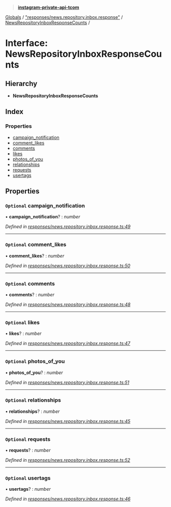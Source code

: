 > **[instagram-private-api-tcom](../README.md)**

[Globals](../README.md) / ["responses/news.repository.inbox.response"](../modules/_responses_news_repository_inbox_response_.md) / [NewsRepositoryInboxResponseCounts](_responses_news_repository_inbox_response_.newsrepositoryinboxresponsecounts.md) /

# Interface: NewsRepositoryInboxResponseCounts

## Hierarchy

* **NewsRepositoryInboxResponseCounts**

## Index

### Properties

* [campaign_notification](_responses_news_repository_inbox_response_.newsrepositoryinboxresponsecounts.md#optional-campaign_notification)
* [comment_likes](_responses_news_repository_inbox_response_.newsrepositoryinboxresponsecounts.md#optional-comment_likes)
* [comments](_responses_news_repository_inbox_response_.newsrepositoryinboxresponsecounts.md#optional-comments)
* [likes](_responses_news_repository_inbox_response_.newsrepositoryinboxresponsecounts.md#optional-likes)
* [photos_of_you](_responses_news_repository_inbox_response_.newsrepositoryinboxresponsecounts.md#optional-photos_of_you)
* [relationships](_responses_news_repository_inbox_response_.newsrepositoryinboxresponsecounts.md#optional-relationships)
* [requests](_responses_news_repository_inbox_response_.newsrepositoryinboxresponsecounts.md#optional-requests)
* [usertags](_responses_news_repository_inbox_response_.newsrepositoryinboxresponsecounts.md#optional-usertags)

## Properties

### `Optional` campaign_notification

• **campaign_notification**? : *number*

*Defined in [responses/news.repository.inbox.response.ts:49](https://github.com/cuonglnhust/instagram-private-api-tcom/blob/3e16058/src/responses/news.repository.inbox.response.ts#L49)*

___

### `Optional` comment_likes

• **comment_likes**? : *number*

*Defined in [responses/news.repository.inbox.response.ts:50](https://github.com/cuonglnhust/instagram-private-api-tcom/blob/3e16058/src/responses/news.repository.inbox.response.ts#L50)*

___

### `Optional` comments

• **comments**? : *number*

*Defined in [responses/news.repository.inbox.response.ts:48](https://github.com/cuonglnhust/instagram-private-api-tcom/blob/3e16058/src/responses/news.repository.inbox.response.ts#L48)*

___

### `Optional` likes

• **likes**? : *number*

*Defined in [responses/news.repository.inbox.response.ts:47](https://github.com/cuonglnhust/instagram-private-api-tcom/blob/3e16058/src/responses/news.repository.inbox.response.ts#L47)*

___

### `Optional` photos_of_you

• **photos_of_you**? : *number*

*Defined in [responses/news.repository.inbox.response.ts:51](https://github.com/cuonglnhust/instagram-private-api-tcom/blob/3e16058/src/responses/news.repository.inbox.response.ts#L51)*

___

### `Optional` relationships

• **relationships**? : *number*

*Defined in [responses/news.repository.inbox.response.ts:45](https://github.com/cuonglnhust/instagram-private-api-tcom/blob/3e16058/src/responses/news.repository.inbox.response.ts#L45)*

___

### `Optional` requests

• **requests**? : *number*

*Defined in [responses/news.repository.inbox.response.ts:52](https://github.com/cuonglnhust/instagram-private-api-tcom/blob/3e16058/src/responses/news.repository.inbox.response.ts#L52)*

___

### `Optional` usertags

• **usertags**? : *number*

*Defined in [responses/news.repository.inbox.response.ts:46](https://github.com/cuonglnhust/instagram-private-api-tcom/blob/3e16058/src/responses/news.repository.inbox.response.ts#L46)*